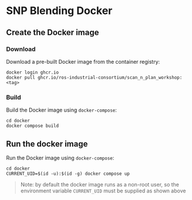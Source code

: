 # SNP Blending Docker

## Create the Docker image
### Download
Download a pre-built Docker image from the container registry:

```
docker login ghcr.io
docker pull ghcr.io/ros-industrial-consortium/scan_n_plan_workshop:<tag>
```

### Build
Build the Docker image using `docker-compose`:

```commandLine
cd docker
docker compose build
```

## Run the docker image
Run the Docker image using `docker-compose`:

```commandLine
cd docker
CURRENT_UID=$(id -u):$(id -g) docker compose up
```

> Note: by default the docker image runs as a non-root user, so the environment variable `CURRENT_UID` must be supplied as shown above
